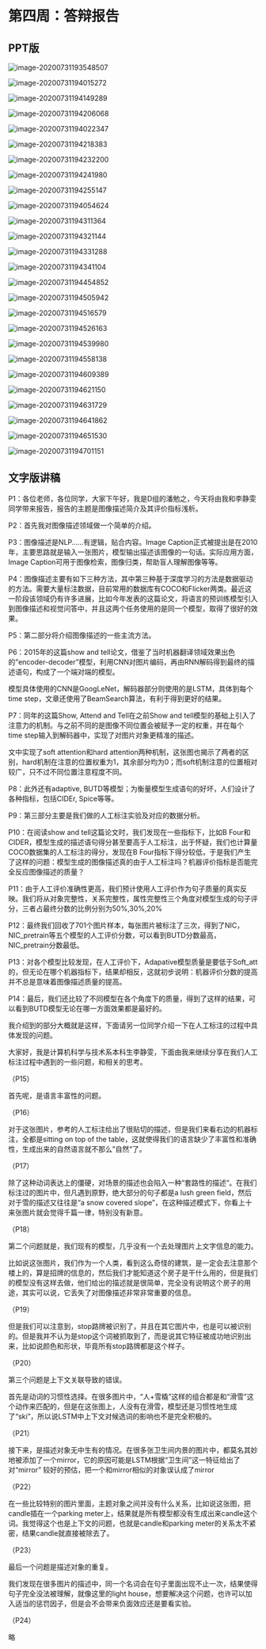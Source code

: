 # 第四周：答辩报告

## PPT版

![image-20200731193548507](http://resource.mahc.host/img/image-20200731193548507.png)

![image-20200731194015272](http://resource.mahc.host/img/image-20200731194015272.png)

![image-20200731194149289](http://resource.mahc.host/img/image-20200731194149289.png)

![image-20200731194206068](http://resource.mahc.host/img/image-20200731194206068.png)

![image-20200731194022347](http://resource.mahc.host/img/image-20200731194034575.png)

![image-20200731194218383](http://resource.mahc.host/img/image-20200731194218383.png)

![image-20200731194232200](http://resource.mahc.host/img/image-20200731194232200.png)

![image-20200731194241980](http://resource.mahc.host/img/image-20200731194241980.png)

![image-20200731194255147](http://resource.mahc.host/img/image-20200731194255147.png)

![image-20200731194054624](http://resource.mahc.host/img/image-20200731194113198.png)

![image-20200731194311364](http://resource.mahc.host/img/image-20200731194311364.png)

![image-20200731194321144](http://resource.mahc.host/img/image-20200731194321144.png)

![image-20200731194331288](http://resource.mahc.host/img/image-20200731194331288.png)

![image-20200731194341104](http://resource.mahc.host/img/image-20200731194341104.png)

![image-20200731194454852](http://resource.mahc.host/img/image-20200731194454852.png)

![image-20200731194505942](http://resource.mahc.host/img/image-20200731194505942.png)

![image-20200731194516579](http://resource.mahc.host/img/image-20200731194516579.png)

![image-20200731194526163](http://resource.mahc.host/img/image-20200731194526163.png)

![image-20200731194539980](http://resource.mahc.host/img/image-20200731194539980.png)

![image-20200731194558138](http://resource.mahc.host/img/image-20200731194558138.png)

![image-20200731194609389](http://resource.mahc.host/img/image-20200731194609389.png)

![image-20200731194621150](http://resource.mahc.host/img/image-20200731194621150.png)

![image-20200731194631729](http://resource.mahc.host/img/image-20200731194631729.png)

![image-20200731194641862](http://resource.mahc.host/img/image-20200731194641862.png)

![image-20200731194651530](http://resource.mahc.host/img/image-20200731194651530.png)

![image-20200731194701151](http://resource.mahc.host/img/image-20200731194701151.png)

## 文字版讲稿

P1：各位老师，各位同学，大家下午好，我是D组的潘勉之，今天将由我和李静雯同学带来报告，报告的主题是图像描述简介及其评价指标浅析。

P2：首先我对图像描述领域做一个简单的介绍。

P3：图像描述是NLP……有逻辑，贴合内容。Image Caption正式被提出是在2010年，主要思路就是输入一张图片，模型输出描述该图像的一句话。实际应用方面，Image Caption可用于图像检索，图像归类，帮助盲人理解图像等等。

P4：图像描述主要有如下三种方法，其中第三种基于深度学习的方法是数据驱动的方法。需要大量标注数据，目前常用的数据库有COCO和Flicker两类。最近这一阶段该领域仍有许多进展，比如今年发表的这篇论文，将语言的预训练模型引入到图像描述和视觉问答中，并且这两个任务使用的是同一个模型，取得了很好的效果。

P5：第二部分将介绍图像描述的一些主流方法。

P6：2015年的这篇show and tell论文，借鉴了当时机器翻译领域效果出色的”encoder-decoder”模型，利用CNN对图片编码，再由RNN解码得到最终的描述语句，构成了一个端对端的模型。

模型具体使用的CNN是GoogLeNet，解码器部分则使用的是LSTM，具体到每个time step，文章还使用了BeamSearch算法，有利于得到更好的结果。

P7：同年的这篇Show, Attend and Tell在之前Show and tell模型的基础上引入了注意力的机制。与之前不同的是图像不同位置会被赋予一定的权重，并在每个time step输入到解码器中，实现了对图片对象更精准的描述。

文中实现了soft attention和hard attention两种机制，这张图也揭示了两者的区别，hard机制在注意的位置权重为1，其余部分均为0；而soft机制注意的位置相对较广，只不过不同位置注意程度不同。

P8：此外还有adaptive, BUTD等模型；为衡量模型生成语句的好坏，人们设计了各种指标，包括CIDEr, Spice等等。

P9：第三部分主要是我们做的人工标注实验及对应的数据分析。

P10：在阅读show and tell这篇论文时，我们发现在一些指标下，比如B Four和CIDER，模型生成的描述语句得分甚至要高于人工标注，出于怀疑，我们也计算量COCO数据集的人工标注的得分，发现在B Four指标下得分较低，于是我们产生了这样的问题：模型生成的图像描述真的由于人工标注吗？机器评价指标是否能完全反应图像描述的质量？

P11：由于人工评价准确性更高，我们预计使用人工评价作为句子质量的真实反映。我们将从对象完整性，关系完整性，属性完整性三个角度对模型生成的句子评分，三者占最终分数的比例分别为50%,30%,20%

P12：最终我们回收了701个图片样本，每张图片被标注了三次，得到了NIC，NIC\_pretrain等五个模型的人工评价分数，可以看到BUTD分数最高，NIC\_pretrain分数最低。

P13：对各个模型比较发现，在人工评价下，Adapative模型质量是要低于Soft\_att的，但无论在哪个机器指标下，结果却相反，这就初步说明：机器评价分数的提高并不总是意味着图像描述质量的提高。

P14：最后，我们还比较了不同模型在各个角度下的质量，得到了这样的结果，可以看到BUTD模型无论在哪一方面效果都是最好的。

我介绍到的部分大概就是这样，下面请另一位同学介绍一下在人工标注的过程中具体发现的问题。

大家好，我是计算机科学与技术系本科生李静雯，下面由我来继续分享在我们人工标注过程中遇到的一些问题，和相关的思考。

（P15）

首先呢，是语言丰富性的问题。

（P16）

对于这张图片，参考的人工标注给出了很贴切的描述，但是我们来看右边的机器标注，全都是sitting on top of the table，这就使得我们的语言缺少了丰富性和准确性，生成出来的自然语言就不那么”自然“了。

（P17）

除了这种动词表达上的僵硬，对场景的描述也会陷入一种“套路性的描述“。在我们标注过的图片中，但凡遇到原野，绝大部分的句子都是a lush green field，然后对于雪的描述又往往是“a snow covered slope”，在这种描述模式下，你看上十来张图片就会觉得千篇一律，特别没有新意。

（P18）

第二个问题就是，我们现有的模型，几乎没有一个去处理图片上文字信息的能力。

比如说这张图片，我们作为一个人类，看到这么奇怪的建筑，是一定会去注意那个楼上的，算是招牌的信息的，然后我们才能知道这个房子是干什么用的，但是我们的模型没有这样去做，他们给出的描述就是很简单，完全没有说明这个房子的用途，其实可以说，它丢失了对图像描述非常非常重要的信息。

（P19）

但是我们可以注意到，stop路牌被识别了，并且在其它图片中，也是可以被识别的。但是我并不认为是stop这个词被抓取到了，而是说其它特征被成功地识别出来，比如说颜色和形状，毕竟所有stop路牌都是这个样子。

（P20）

第三个问题是上下文关联导致的错误。

首先是动词的习惯性选择。在很多图片中，“人+雪橇”这样的组合都是和“滑雪”这个动作来匹配的，但是在这张图上，人没有在滑雪，模型还是习惯性地生成了“ski”，所以说LSTM中上下文对候选词的影响也不是完全积极的。

（P21）

接下来，是描述对象无中生有的情况。在很多张卫生间内景的图片中，都莫名其妙地被添加了一个mirror，它的原因可能是LSTM根据“卫生间”这一特征给出了对“mirror” 较好的预估，把一个和mirror相似的对象误认成了mirror

（P22）

在一些比较特别的图片里面，主题对象之间并没有什么关系，比如说这张图，把candle插在一个parking meter上，结果就是所有模型都没有生成出来candle这个词。我觉得这个也是上下文的问题，也就是candle和parking meter的关系太不紧密，结果candle就直接被除去了。

（P23）

最后一个问题是描述对象的重复。

我们发现在很多图片的描述中，同一个名词会在句子里面出现不止一次，结果使得句子完全没法被理解，就像这里的light house，想要解决这个问题，也许可以加入适当的惩罚因子，但是会不会带来负面效应还是要看实验。

（P24）

略

